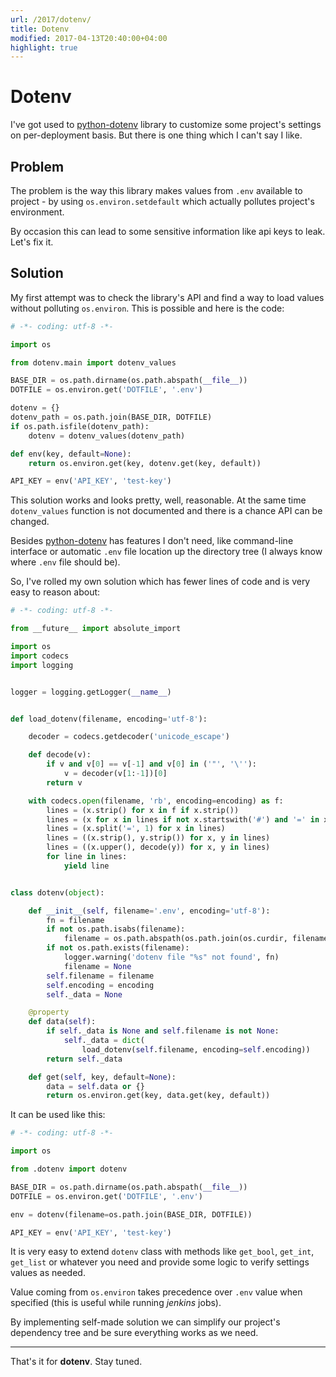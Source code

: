 ```yaml
---
url: /2017/dotenv/
title: Dotenv
modified: 2017-04-13T20:40:00+04:00
highlight: true
---
```

# Dotenv

I've got used to [python-dotenv][python-dotenv] library to customize some
project's settings on per-deployment basis. But there is one thing which I
can't say I like.


## Problem

The problem is the way this library makes values from `.env` available to
project - by using `os.environ.setdefault` which actually pollutes project's
environment.

By occasion this can lead to some sensitive information like api keys to leak.
Let's fix it.


## Solution

My first attempt was to check the library's API and find a way to load values
without polluting `os.environ`. This is possible and here is the code:

```python
# -*- coding: utf-8 -*-

import os

from dotenv.main import dotenv_values

BASE_DIR = os.path.dirname(os.path.abspath(__file__))
DOTFILE = os.environ.get('DOTFILE', '.env')

dotenv = {}
dotenv_path = os.path.join(BASE_DIR, DOTFILE)
if os.path.isfile(dotenv_path):
    dotenv = dotenv_values(dotenv_path)

def env(key, default=None):
    return os.environ.get(key, dotenv.get(key, default))

API_KEY = env('API_KEY', 'test-key')

```

This solution works and looks pretty, well, reasonable. At the same time
`dotenv_values` function is not documented and there is a chance API can be
changed.

Besides [python-dotenv][python-dotenv] has features I don't need, like
command-line interface or automatic `.env` file location up the directory tree
(I always know where `.env` file should be).

So, I've rolled my own solution which has fewer lines of code and is very easy
to reason about:

```python
# -*- coding: utf-8 -*-

from __future__ import absolute_import

import os
import codecs
import logging


logger = logging.getLogger(__name__)


def load_dotenv(filename, encoding='utf-8'):

    decoder = codecs.getdecoder('unicode_escape')

    def decode(v):
        if v and v[0] == v[-1] and v[0] in ('"', '\''):
            v = decoder(v[1:-1])[0]
        return v

    with codecs.open(filename, 'rb', encoding=encoding) as f:
        lines = (x.strip() for x in f if x.strip())
        lines = (x for x in lines if not x.startswith('#') and '=' in x)
        lines = (x.split('=', 1) for x in lines)
        lines = ((x.strip(), y.strip()) for x, y in lines)
        lines = ((x.upper(), decode(y)) for x, y in lines)
        for line in lines:
            yield line


class dotenv(object):

    def __init__(self, filename='.env', encoding='utf-8'):
        fn = filename
        if not os.path.isabs(filename):
            filename = os.path.abspath(os.path.join(os.curdir, filename))
        if not os.path.exists(filename):
            logger.warning('dotenv file "%s" not found', fn)
            filename = None
        self.filename = filename
        self.encoding = encoding
        self._data = None

    @property
    def data(self):
        if self._data is None and self.filename is not None:
            self._data = dict(
                load_dotenv(self.filename, encoding=self.encoding))
        return self._data

    def get(self, key, default=None):
        data = self.data or {}
        return os.environ.get(key, data.get(key, default))
```

It can be used like this:

```python
# -*- coding: utf-8 -*-

import os

from .dotenv import dotenv

BASE_DIR = os.path.dirname(os.path.abspath(__file__))
DOTFILE = os.environ.get('DOTFILE', '.env')

env = dotenv(filename=os.path.join(BASE_DIR, DOTFILE))

API_KEY = env('API_KEY', 'test-key')

```

It is very easy to extend `dotenv` class with methods like `get_bool`,
`get_int`, `get_list` or whatever you need and provide some logic to verify
settings values as needed.

Value coming from `os.environ` takes precedence over `.env` value when
specified (this is useful while running *jenkins* jobs).

By implementing self-made solution we can simplify
our project's dependency tree and be sure everything works as we need.

-----

That's it for **dotenv**. Stay tuned.


[python-dotenv]: https://github.com/theskumar/python-dotenv
